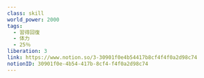 ```yaml
---
class: skill
world_power: 2000
tags:
  - 習得回復
  - 体力
  - 25％
liberation: 3
link: https://www.notion.so/3-30901f0e4b54417b8cf4f4f0a2d98c74
notionID: 30901f0e-4b54-417b-8cf4-f4f0a2d98c74
---
```

